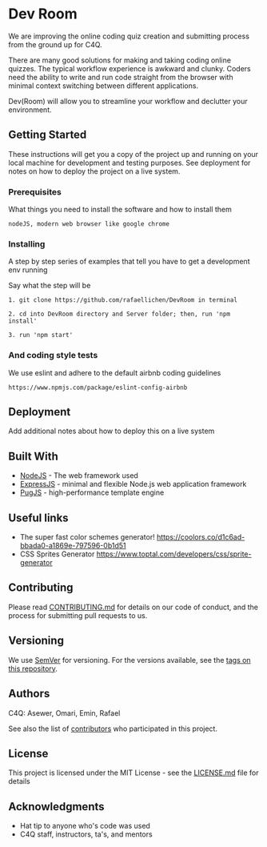 # Dev Room
We are improving the online coding quiz creation and submitting process from the ground up for C4Q.

There are many good solutions for making and taking coding online quizzes. The typical workflow experience is awkward and clunky. Coders need the ability to write and run code straight from the browser with minimal context switching between different applications.

Dev(Room) will allow you to streamline your workflow and declutter your environment.

## Getting Started

These instructions will get you a copy of the project up and running on your local machine for development and testing purposes. See deployment for notes on how to deploy the project on a live system.

### Prerequisites

What things you need to install the software and how to install them

```
nodeJS, modern web browser like google chrome
```

### Installing

A step by step series of examples that tell you have to get a development env running

Say what the step will be

```
1. git clone https://github.com/rafaellichen/DevRoom in terminal
```

```
2. cd into DevRoom directory and Server folder; then, run 'npm install'
```

```
3. run 'npm start'
```

### And coding style tests

We use eslint and adhere to the default airbnb coding guidelines

```
https://www.npmjs.com/package/eslint-config-airbnb
```

## Deployment

Add additional notes about how to deploy this on a live system

## Built With

* [NodeJS](https://nodejs.org/en/docs/) - The web framework used
* [ExpressJS](https://expressjs.com/en/4x/api.html) - minimal and flexible Node.js web application framework
* [PugJS](https://pugjs.org/api/getting-started.html) - high-performance template engine
## Useful links
- The super fast color schemes generator! https://coolors.co/d1c6ad-bbada0-a1869e-797596-0b1d51
- CSS Sprites Generator https://www.toptal.com/developers/css/sprite-generator

## Contributing

Please read [CONTRIBUTING.md](https://gist.github.com/PurpleBooth/b24679402957c63ec426) for details on our code of conduct, and the process for submitting pull requests to us.

## Versioning

We use [SemVer](http://semver.org/) for versioning. For the versions available, see the [tags on this repository](https://github.com/your/project/tags). 

## Authors
C4Q: Asewer, Omari, Emin, Rafael

See also the list of [contributors](https://github.com/your/project/contributors) who participated in this project.

## License

This project is licensed under the MIT License - see the [LICENSE.md](LICENSE.md) file for details

## Acknowledgments

* Hat tip to anyone who's code was used
* C4Q staff, instructors, ta's, and mentors
